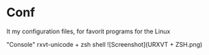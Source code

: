 # Conf

It my configuration files, for favorit programs for the Linux 

"Console" rxvt-unicode + zsh shell
![Screenshot](URXVT + ZSH.png) 
